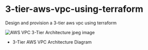 # 3-tier-aws-vpc-using-terraform
Design and provision a 3-tier aws vpc using terraform


![AWS VPC 3-Tier Architecture jpeg image](https://user-images.githubusercontent.com/128609800/232601844-e552731a-2e07-41fe-a3ed-3954ec376875.jpg)
- 3-Tier AWS VPC Architecture Diagram
